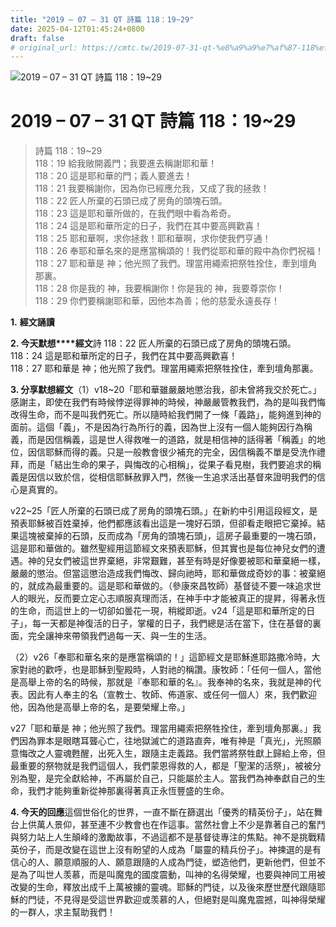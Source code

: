 ```yaml
---
title: "2019 – 07 – 31 QT 詩篇 118：19~29"
date: 2025-04-12T01:45:24+0800
draft: false
# original_url: https://cmtc.tw/2019-07-31-qt-%e8%a9%a9%e7%af%87-118%ef%bc%9a1929
---
```


![2019 – 07 – 31 QT 詩篇 118：19~29](/images/qt.jpg   "2019 – 07 – 31 QT 詩篇 118：19~29")

# 2019 – 07 – 31 QT 詩篇 118：19~29

> 詩篇 118：19~29  
> 118：19 給我敞開義門；我要進去稱謝耶和華！  
> 118：20 這是耶和華的門；義人要進去！  
> 118：21 我要稱謝你，因為你已經應允我，又成了我的拯救！  
> 118：22 匠人所棄的石頭已成了房角的頭塊石頭。  
> 118：23 這是耶和華所做的，在我們眼中看為希奇。  
> 118：24 這是耶和華所定的日子，我們在其中要高興歡喜！  
> 118：25 耶和華啊，求你拯救！耶和華啊，求你使我們亨通！  
> 118：26 奉耶和華名來的是應當稱頌的！我們從耶和華的殿中為你們祝福！  
> 118：27 耶和華是 神；他光照了我們。理當用繩索把祭牲拴住，牽到壇角那裏。  
> 118：28 你是我的 神，我要稱謝你！你是我的 神，我要尊崇你！  
> 118：29 你們要稱謝耶和華，因他本為善；他的慈愛永遠長存！

**1.** **經文誦讀**

**2. 今天默想****經文**詩 118：22 匠人所棄的石頭已成了房角的頭塊石頭。  
118：24 這是耶和華所定的日子，我們在其中要高興歡喜！  
118：27 耶和華是 神；他光照了我們。理當用繩索把祭牲拴住，牽到壇角那裏。

**3. 分享默想經文**（1）v18~20「耶和華雖嚴嚴地懲治我，卻未曾將我交於死亡。」感謝主，即使在我們有時候悖逆得罪神的時候，神嚴嚴管教我們，為的是叫我們悔改得生命，而不是叫我們死亡。所以隨時給我們開了一條「義路」，能夠進到神的面前。這個「義」，不是因為行為所行的義，因為世上沒有一個人能夠因行為稱義，而是因信稱義，這是世人得救唯一的道路，就是相信神的話得著「稱義」的地位，因信耶穌而得的義。只是一般教會很少補充的完全，因信稱義不單是受洗作禮拜，而是「結出生命的果子，與悔改的心相稱」，從果子看見樹，我們要追求的稱義是因信以致於信，從相信耶穌赦罪入門，然後一生追求活出基督來證明我們的信心是真實的。

v22~25「匠人所棄的石頭已成了房角的頭塊石頭。」在新約中引用這段經文，是預表耶穌被百姓棄掉，他們都應該看出這是一塊好石頭，但卻看走眼把它棄掉。結果這塊被棄掉的石頭，反而成為「房角的頭塊石頭」，這房子最重要的一塊石頭，這是耶和華做的。雖然聖經用這節經文來預表耶穌，但其實也是每位神兒女們的遭遇。神的兒女們被這世界棄絕，非常艱難，甚至有時是好像要被耶和華棄絕一樣，嚴嚴的懲治。但當這懲治造成我們悔改、歸向祂時，耶和華做成奇妙的事：被棄絕的，就成為最重要的。這是耶和華做的。（參康來昌牧師）基督徒不要一味追求世人的眼光，反而要立定心志順服真理而活，在神手中才能被真正的提昇，得著永恆的生命，而這世上的一切卻如曇花一現，稍縱即逝。v24「這是耶和華所定的日子」，每一天都是神復活的日子，掌權的日子，我們總是活在當下，住在基督的裏面，完全讓神來帶領我們過每一天、與一生的生活。

（2）v26「奉耶和華名來的是應當稱頌的！」這節經文是耶穌進耶路撒冷時，大家對祂的歡呼，也是耶穌到聖殿時，人對祂的稱讚。康牧師：「任何一個人，當他是高舉上帝的名的時候，那就是『奉耶和華的名』。我奉神的名來，我就是神的代表。因此有人奉主的名（宣教士、牧師、佈道家、或任何一個人）來，我們歡迎他，因為他是高舉上帝的名，是要榮耀上帝。」

v27「耶和華是 神；他光照了我們。理當用繩索把祭牲拴住，牽到壇角那裏。」我們因為罪本是眼瞎耳聾心亡，往地獄滅亡的道路直奔，唯有神是「真光」，光照願意悔改之人靈魂甦醒，出死入生，跟隨主走義路。我們當將祭牲獻上歸給上帝，但最重要的祭物就是我們這個人，我們蒙恩得救的人，都是「聖潔的活祭」，被被分別為聖，是完全獻給神，不再屬於自己，只能屬於主人。當我們為神奉獻自己的生命，我們才能夠重新從神那裏得著真正永恆豐盛的生命。

**4. 今天的回應**這個世俗化的世界，一直不斷在篩選出「優秀的精英份子」，站在舞台上供萬人景仰，甚至連不少教會也在作這事。當然社會上不少是靠著自己的奮鬥與努力站上人生顛峰的激勵故事，不過這都不是基督徒專注的焦點。神不是挑戰精英份子，而是改變在這世上沒有盼望的人成為「屬靈的精兵份子」。神揀選的是有信心的人、願意順服的人、願意跟隨的人成為門徒，塑造他們，更新他們，但並不是為了叫世人羡慕，而是叫魔鬼的國度震動，叫神的名得榮耀，也要與神同工用被改變的生命，釋放出成千上萬被擄的靈魂。耶穌的門徒，以及後來歷世歷代跟隨耶穌的門徒，不見得是受這世界歡迎或羡慕的人，但絕對是叫魔鬼震撼，叫神得榮耀的一群人，求主幫助我們！